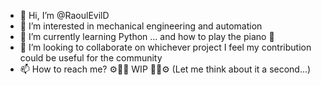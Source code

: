 - 👋 Hi, I’m @RaoulEvilD
- 👀 I’m interested in mechanical engineering and automation
- 🌱 I’m currently learning Python ... and how to play the piano 🎹
- 💞️ I’m looking to collaborate on whichever project I feel my contribution could be useful for the community
- 📫 How to reach me?  ⚙🚧🚧 WIP 🚧🚧⚙ (Let me think about it a second...)

<!---
RaoulEvilD/RaoulEvilD is a ✨ special ✨ repository because its `README.md` (this file) appears on your GitHub profile.
You can click the Preview link to take a look at your changes.
--->

